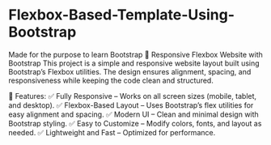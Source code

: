 # Flexbox-Based-Template-Using-Bootstrap
Made for the purpose to learn Bootstrap
📌 Responsive Flexbox Website with Bootstrap This project is a simple and responsive website layout built using Bootstrap’s Flexbox utilities. The design ensures alignment, spacing, and responsiveness while keeping the code clean and structured.

🔹 Features:
✅ Fully Responsive – Works on all screen sizes (mobile, tablet, and desktop).
✅ Flexbox-Based Layout – Uses Bootstrap’s flex utilities for easy alignment and spacing.
✅ Modern UI – Clean and minimal design with Bootstrap styling.
✅ Easy to Customize – Modify colors, fonts, and layout as needed.
✅ Lightweight and Fast – Optimized for performance.

